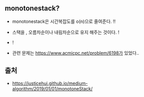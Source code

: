 
## monotonestack?

- monotonestack은 시간복잡도를 o(n)으로 줄여준다. !!

- 스택을 , 오름차순이나 내림차순으로 유지 해주는 것이다. ! 

- !

- 관련 문제는 https://www.acmicpc.net/problem/6198가 있었다..


## 출처

- https://justicehui.github.io/medium-algorithm/2019/01/01/monotoneStack/